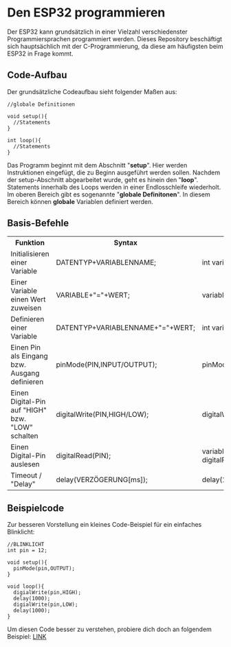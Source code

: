 <h1>Den ESP32 programmieren</h1>

Der ESP32 kann grundsätzlich in einer Vielzahl verschiedenster Programmiersprachen programmiert werden. Dieses Repository beschäftigt sich hauptsächlich mit der C-Programmierung, da diese am häufigsten beim ESP32 in Frage kommt.

<h2>Code-Aufbau</h2>
Der grundsätzliche Codeaufbau sieht folgender Maßen aus:

```
//globale Definitionen

void setup(){
  //Statements
}

int loop(){
  //Statements
}
```
Das Programm beginnt mit dem Abschnitt "**setup**". Hier werden Instruktionen eingefügt, die zu Beginn ausgeführt werden sollen. Nachdem der setup-Abschnitt abgearbeitet wurde, geht es hinein den "**loop**". Statements innerhalb des Loops werden in einer Endlosschleife wiederholt. Im oberen Bereich gibt es sogenannte "**globale Definitonen**". In diesem Bereich können **globale** Variablen definiert werden. 

<h2>Basis-Befehle</h2>

<table>
  <tr>
    <th>Funktion</th>
    <th>Syntax</th>
    <th>Beispiel</th>
  </tr>
  <tr>
    <td>Initialisieren einer Variable</td>
    <td>DATENTYP+VARIABLENNAME;</td>
    <td>int variable;</td>
  </tr>
  <tr>
    <td>Einer Variable einen Wert zuweisen</td>
    <td>VARIABLE+"="+WERT;</td>
    <td>variable = 3;</td>
  </tr>
  <tr>
    <td>Definieren einer Variable</td>
    <td>DATENTYP+VARIABLENNAME+"="+WERT;</td>
    <td>int variable = 3;</td>
  </tr>
  <tr>
    <td>Einen Pin als Eingang bzw. Ausgang definieren</td>
    <td>pinMode(PIN,INPUT/OUTPUT);</td>
    <td>pinMode(3,OUTPUT);</td>
  </tr>
  <tr>
    <td>Einen Digital-Pin auf "HIGH" bzw. "LOW" schalten</td>
    <td>digitalWrite(PIN,HIGH/LOW);</td>
    <td>digitalWrite(3,HIGH);</td>
  </tr>
  <tr>
    <td>Einen Digital-Pin auslesen</td>
    <td>digitalRead(PIN);</td>
    <td>variable = digitalRead(3);</td>
  <tr>
    <td>Timeout / "Delay"</td>
    <td>delay(VERZÖGERUNG[ms]);</td>
    <td>delay(1000);</td>
  </tr>
</table>

<h2>Beispielcode</h2>
Zur besseren Vorstellung ein kleines Code-Beispiel für ein einfaches Blinklicht:

```
//BLINKLICHT
int pin = 12;

void setup(){
  pinMode(pin,OUTPUT);
}

void loop(){
  digialWrite(pin,HIGH);
  delay(1000);
  digialWrite(pin,LOW);
  delay(1000);
}
```
Um diesen Code besser zu verstehen, probiere dich doch an folgendem Beispiel:
<a href="examples/01_ampel.md">LINK</a>
